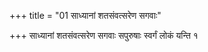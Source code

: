 +++
title = "01 साध्यानां शतसंवत्सरेण सगवाः"

+++
साध्यानां शतसंवत्सरेण सगवाः सपुरुषाः स्वर्गं लोकं यन्ति १
